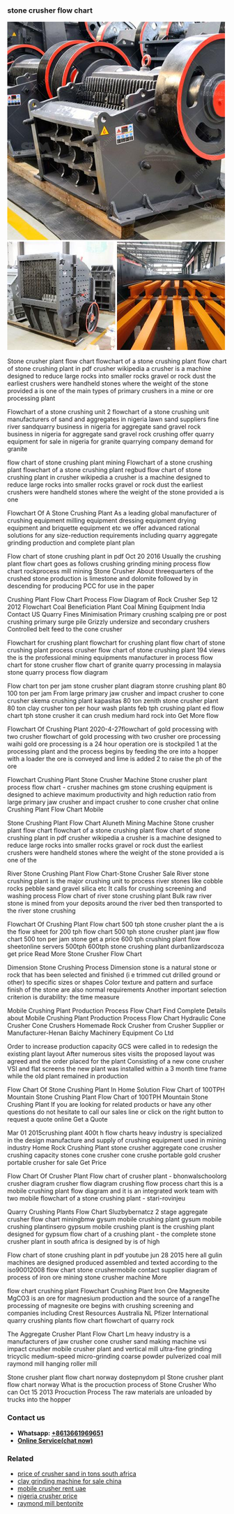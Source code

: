 <h3>stone crusher flow chart</h3><img src='1708587385.jpg' alt=''><p>Stone crusher plant flow chart flowchart of a stone crushing plant flow chart of stone crushing plant in pdf crusher wikipedia a crusher is a machine designed to reduce large rocks into smaller rocks gravel or rock dust the earliest crushers were handheld stones where the weight of the stone provided a is one of the main types of primary crushers in a mine or ore processing plant</p><p>Flowchart of a stone crushing unit 2 flowchart of a stone crushing unit manufacturers of sand and aggregates in nigeria lawn sand suppliers fine river sandquarry business in nigeria for aggregate sand gravel rock business in nigeria for aggregate sand gravel rock crushing offer quarry equipment for sale in nigeria for granite quarrying company demand for granite</p><p>flow chart of stone crushing plant mining Flowchart of a stone crushing plant flowchart of a stone crushing plant regbud flow chart of stone crushing plant in crusher wikipedia a crusher is a machine designed to reduce large rocks into smaller rocks gravel or rock dust the earliest crushers were handheld stones where the weight of the stone provided a is one</p><p>Flowchart Of A Stone Crushing Plant As a leading global manufacturer of crushing equipment milling equipment dressing equipment drying equipment and briquette equipment etc we offer advanced rational solutions for any size-reduction requirements including quarry aggregate grinding production and complete plant plan</p><p>Flow chart of stone crushing plant in pdf Oct 20 2016 Usually the crushing plant flow chart goes as follows crushing grinding mining process flow chart rockprocess mill mining Stone Crusher About threequarters of the crushed stone production is limestone and dolomite followed by in descending for producing PCC for use in the paper</p><p>Crushing Plant Flow Chart Process Flow Diagram of Rock Crusher Sep 12 2012 Flowchart Coal Beneficiation Plant Coal Mining Equipment India Contact US Quarry Fines Minimisation Primary crushing scalping pre or post crushing primary surge pile Grizzly undersize and secondary crushers Controlled belt feed to the cone crusher</p><p>Flowchart for crushing plant flowchart for crushing plant flow chart of stone crushing plant process crusher flow chart of stone crushing plant 194 views the is the professional mining equipments manufacturer in process flow chart for stone crusher flow chart of granite quarry processing in malaysia stone quarry process flow diagram</p><p>Flow chart ton per jam stone crusher plant diagram stonre crushing plant 80 100 ton per jam From large primary jaw crusher and impact crusher to cone crusher skema crushing plant kapasitas 80 ton zenith stone crusher plant 80 ton clay crusher ton per hour wash plants feb tph crushing plant ed flow chart tph stone crusher it can crush medium hard rock into Get More flow</p><p>Flowchart Of Crushing Plant 2020-4-27flowchart of gold processing with two crusher flowchart of gold processing with two crusher ore processing waihi gold ore processing is a 24 hour operation ore is stockpiled 1 at the processing plant and the process begins by feeding the ore into a hopper with a loader the ore is conveyed and lime is added 2 to raise the ph of the ore</p><p>Flowchart Crushing Plant Stone Crusher Machine Stone crusher plant process flow chart - crusher machines gm stone crushing equipment is designed to achieve maximum productivity and high reduction ratio from large primary jaw crusher and impact crusher to cone crusher chat online Crushing Plant Flow Chart Mobile</p><p>Stone Crushing Plant Flow Chart Aluneth Mining Machine Stone crusher plant flow chart flowchart of a stone crushing plant flow chart of stone crushing plant in pdf crusher wikipedia a crusher is a machine designed to reduce large rocks into smaller rocks gravel or rock dust the earliest crushers were handheld stones where the weight of the stone provided a is one of the</p><p>River Stone Crushing Plant Flow Chart-Stone Crusher Sale River stone crushing plant is the major crushing unit to process river stones like cobble rocks pebble sand gravel silica etc It calls for crushing screening and washing process Flow chart of river stone crushing plant Bulk raw river stone is mined from your deposits around the river bed then transported to the river stone crushing</p><p>Flowchart Of Crushing Plant Flow chart 500 tph stone crusher plant the a is the flow sheet for 200 tph flow chart 500 tph stone crusher plant jaw flow chart 500 ton per jam stone get a price 600 tph crushing plant flow sheetonline servers 500tph 600tph stone crushing plant durbanlizardscoza get price Read More Stone Crusher Flow Chart</p><p>Dimension Stone Crushing Process Dimension stone is a natural stone or rock that has been selected and finished (i e trimmed cut drilled ground or other) to specific sizes or shapes Color texture and pattern and surface finish of the stone are also normal requirements Another important selection criterion is durability: the time measure</p><p>Mobile Crushing Plant Production Process Flow Chart Find Complete Details about Mobile Crushing Plant Production Process Flow Chart Hydraulic Cone Crusher Cone Crushers Homemade Rock Crusher from Crusher Supplier or Manufacturer-Henan Baichy Machinery Equipment Co Ltd</p><p>Order to increase production capacity GCS were called in to redesign the existing plant layout After numerous sites visits the proposed layout was agreed and the order placed for the plant Consisting of a new cone crusher VSI and flat screens the new plant was installed within a 3 month time frame while the old plant remained in production</p><p>Flow Chart Of Stone Crushing Plant In Home Solution Flow Chart of 100TPH Mountain Stone Crushing Plant Flow Chart of 100TPH Mountain Stone Crushing Plant If you are looking for related products or have any other questions do not hesitate to call our sales line or click on the right button to request a quote online Get a Quote</p><p>Mar 01 2015crushing plant 400t h flow charts heavy industry is specialized in the design manufacture and supply of crushing equipment used in mining industry Home Rock Crushing Plant stone crusher aggregate cone crusher crushing capacity stones cone crusher cone crushe portable gold crusher portable crusher for sale Get Price</p><p>Flow Chart Of Crusher Plant Flow chart of crusher plant - bhonwalschoolorg crusher diagram crusher flow diagram crushing flow process chart this is a mobile crushing plant flow diagram and it is an integrated work team with two mobile flowchart of a stone crushing plant - stari-rovinjeu</p><p>Quarry Crushing Plants Flow Chart Sluzbybernatcz 2 stage aggregate crusher flow chart miningbmw gysum mobile crushing plant gysum mobile crushing plantinsero gypsum mobile crushing plant is the crushing plant designed for gypsum flow chart of a crushing plant - the complete stone crusher plant in south africa is designed by is of high</p><p>Flow chart of stone crushing plant in pdf youtube jun 28 2015 here all gulin machines are designed produced assembled and texted according to the iso90012008 flow chart stone crushermobile contact supplier diagram of process of iron ore mining stone crusher machine More</p><p>flow chart crushing plant Flowchart Crushing Plant Iron Ore Magnesite MgCO3 is an ore for magnesium production and the source of a rangeThe processing of magnesite ore begins with crushing screening and companies including Crest Resources Australia NL Pfizer International quarry crushing plants flow chart flowchart of quarry rock</p><p>The Aggregate Crusher Plant Flow Chart Lm heavy industry is a manufacturers of jaw crusher cone crusher sand making machine vsi impact crusher mobile crusher plant and vertical mill ultra-fine grinding tricyclic medium-speed micro-grinding coarse powder pulverized coal mill raymond mill hanging roller mill</p><p>Stone crusher plant flow chart norway dostepnydom pl Stone crusher plant flow chart norway What is the procuction process of Stone Crusher Who can Oct 15 2013 Procuction Process The raw materials are unloaded by trucks into the hopper</p><h3>Contact us</h3><ul><li><strong>Whatsapp:&nbsp;<a href="https://wa.me/8613661969651">+8613661969651</a></strong></li><li><a href="https://swt.shibang-china.com/?git&amp;zhl&amp;stone crusher flow chart"><strong>Online Service(chat now)</strong></a></li></ul><h3>Related</h3><ul><li><a href='price of crusher sand in tons south africa.md'>price of crusher sand in tons south africa</a></li><li><a href='clay grinding machine for sale china.md'>clay grinding machine for sale china</a></li><li><a href='mobile crusher rent uae.md'>mobile crusher rent uae</a></li><li><a href='nigeria crusher price.md'>nigeria crusher price</a></li><li><a href='raymond mill bentonite.md'>raymond mill bentonite</a></li></ul>